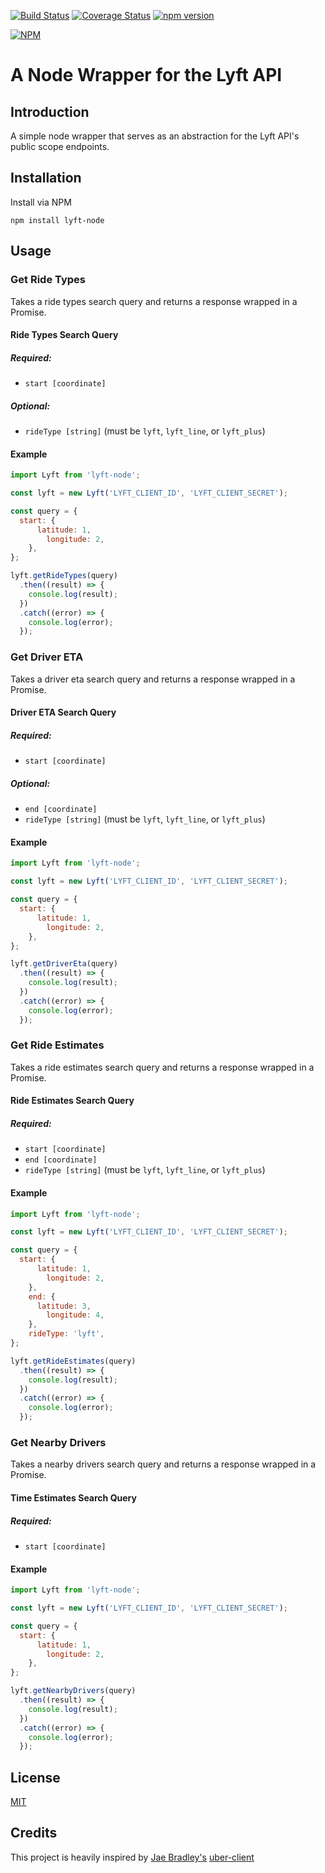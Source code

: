 [![Build Status](https://travis-ci.org/djchie/lyft-node.svg?branch=master)](https://travis-ci.org/djchie/lyft-node)
[![Coverage Status](https://coveralls.io/repos/github/djchie/lyft-node/badge.svg?branch=master)](https://coveralls.io/github/djchie/lyft-node?branch=master)
[![npm version](https://badge.fury.io/js/lyft-node.svg)](https://badge.fury.io/js/lyft-node)

[![NPM](https://nodei.co/npm/lyft-node.png?downloads=true)](https://nodei.co/npm/lyft-node/)

# A Node Wrapper for the Lyft API

## Introduction
A simple node wrapper that serves as an abstraction for the Lyft API's public scope endpoints.

## Installation
Install via NPM
```
npm install lyft-node
```

## Usage

### Get Ride Types
Takes a ride types search query and returns a response wrapped in a Promise.

#### Ride Types Search Query
##### Required:
* `start [coordinate]`

##### Optional:
* `rideType [string]` (must be `lyft`, `lyft_line`, or `lyft_plus`)

#### Example
```javascript
import Lyft from 'lyft-node';

const lyft = new Lyft('LYFT_CLIENT_ID', 'LYFT_CLIENT_SECRET');

const query = {
  start: {
      latitude: 1,
        longitude: 2,
    },
};

lyft.getRideTypes(query)
  .then((result) => {
    console.log(result);
  })
  .catch((error) => {
    console.log(error);
  });
```

### Get Driver ETA
Takes a driver eta search query and returns a response wrapped in a Promise.

#### Driver ETA Search Query
##### Required:
* `start [coordinate]`

##### Optional:
* `end [coordinate]`
* `rideType [string]` (must be `lyft`, `lyft_line`, or `lyft_plus`)

#### Example
```javascript
import Lyft from 'lyft-node';

const lyft = new Lyft('LYFT_CLIENT_ID', 'LYFT_CLIENT_SECRET');

const query = {
  start: {
      latitude: 1,
        longitude: 2,
    },
};

lyft.getDriverEta(query)
  .then((result) => {
    console.log(result);
  })
  .catch((error) => {
    console.log(error);
  });
```

### Get Ride Estimates
Takes a ride estimates search query and returns a response wrapped in a Promise.

#### Ride Estimates Search Query
##### Required:
* `start [coordinate]`
* `end [coordinate]`
* `rideType [string]` (must be `lyft`, `lyft_line`, or `lyft_plus`)

#### Example
```javascript
import Lyft from 'lyft-node';

const lyft = new Lyft('LYFT_CLIENT_ID', 'LYFT_CLIENT_SECRET');

const query = {
  start: {
      latitude: 1,
        longitude: 2,
    },
    end: {
      latitude: 3,
        longitude: 4,
    },
    rideType: 'lyft',
};

lyft.getRideEstimates(query)
  .then((result) => {
    console.log(result);
  })
  .catch((error) => {
    console.log(error);
  });
```

### Get Nearby Drivers
Takes a nearby drivers search query and returns a response wrapped in a Promise.

#### Time Estimates Search Query
##### Required:
* `start [coordinate]`

#### Example
```javascript
import Lyft from 'lyft-node';

const lyft = new Lyft('LYFT_CLIENT_ID', 'LYFT_CLIENT_SECRET');

const query = {
  start: {
      latitude: 1,
        longitude: 2,
    },
};

lyft.getNearbyDrivers(query)
  .then((result) => {
    console.log(result);
  })
  .catch((error) => {
    console.log(error);
  });
```

## License
[MIT](LICENSE.md)

## Credits
This project is heavily inspired by [Jae Bradley's](https://github.com/jaebradley) [uber-client](https://github.com/jaebradley/uber-client)
